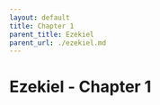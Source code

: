 ```yaml
---
layout: default
title: Chapter 1
parent_title: Ezekiel
parent_url: ./ezekiel.md
---
```


# Ezekiel - Chapter 1
